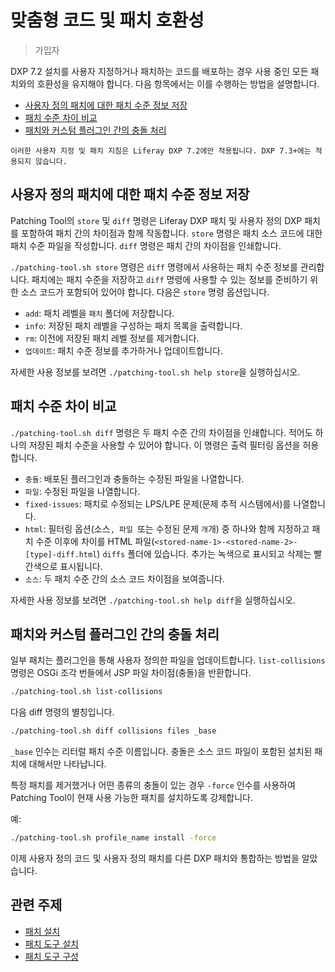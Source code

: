# 맞춤형 코드 및 패치 호환성

> 가입자

DXP 7.2 설치를 사용자 지정하거나 패치하는 코드를 배포하는 경우 사용 중인 모든 패치와의 호환성을 유지해야 합니다. 다음 항목에서는 이를 수행하는 방법을 설명합니다.

* [사용자 정의 패치에 대한 패치 수준 정보 저장](#storing-patch-level-information-for-custom-patches)
* [패치 수준 차이 비교](#comparing-patch-level-differences)
* [패치와 커스텀 플러그인 간의 충돌 처리](#handling-collisions-between-patches-and-custom-plugins)

```{important}
이러한 사용자 지정 및 패치 지침은 Liferay DXP 7.2에만 적용됩니다. DXP 7.3+에는 적용되지 않습니다.
```

## 사용자 정의 패치에 대한 패치 수준 정보 저장

Patching Tool의 `store` 및 `diff` 명령은 Liferay DXP 패치 및 사용자 정의 DXP 패치를 포함하여 패치 간의 차이점과 함께 작동합니다. `store` 명령은 패치 소스 코드에 대한 패치 수준 파일을 작성합니다. `diff` 명령은 패치 간의 차이점을 인쇄합니다.

`./patching-tool.sh store` 명령은 `diff` 명령에서 사용하는 패치 수준 정보를 관리합니다. 패치에는 패치 수준을 저장하고 `diff` 명령에 사용할 수 있는 정보를 준비하기 위한 소스 코드가 포함되어 있어야 합니다. 다음은 `store` 명령 옵션입니다.

* `add`: 패치 레벨을 `패치` 폴더에 저장합니다.
* `info`: 저장된 패치 레벨을 구성하는 패치 목록을 출력합니다.
* `rm`: 이전에 저장된 패치 레벨 정보를 제거합니다.
* `업데이트`: 패치 수준 정보를 추가하거나 업데이트합니다.

자세한 사용 정보를 보려면 `./patching-tool.sh help store`을 실행하십시오.

## 패치 수준 차이 비교

`./patching-tool.sh diff` 명령은 두 패치 수준 간의 차이점을 인쇄합니다. 적어도 하나의 저장된 패치 수준을 사용할 수 있어야 합니다. 이 명령은 출력 필터링 옵션을 허용합니다.

* `충돌`: 배포된 플러그인과 충돌하는 수정된 파일을 나열합니다.
* `파일`: 수정된 파일을 나열합니다.
* `fixed-issues`: 패치로 수정되는 LPS/LPE 문제(문제 추적 시스템에서)를 나열합니다.
* `html`: 필터링 옵션(소스``, 파일 ``또는 수정된 문제 `개`개) 중 하나와 함께 지정하고 패치 수준 이후에 차이를 HTML 파일(`<stored-name-1>-<stored-name-2>-[type]-diff.html`) `diffs` 폴더에 있습니다. 추가는 녹색으로 표시되고 삭제는 빨간색으로 표시됩니다.
* `소스`: 두 패치 수준 간의 소스 코드 차이점을 보여줍니다.

자세한 사용 정보를 보려면 `./patching-tool.sh help diff`을 실행하십시오.

## 패치와 커스텀 플러그인 간의 충돌 처리

일부 패치는 플러그인을 통해 사용자 정의한 파일을 업데이트합니다. `list-collisions` 명령은 OSGi 조각 번들에서 JSP 파일 차이점(충돌)을 반환합니다.

```bash
./patching-tool.sh list-collisions
```

다음 diff 명령의 별칭입니다.

```bash
./patching-tool.sh diff collisions files _base
```

`_base` 인수는 리터럴 패치 수준 이름입니다. 충돌은 소스 코드 파일이 포함된 설치된 패치에 대해서만 나타납니다.

특정 패치를 제거했거나 어떤 종류의 충돌이 있는 경우 `-force` 인수를 사용하여 Patching Tool이 현재 사용 가능한 패치를 설치하도록 강제합니다.

예:

```bash
./patching-tool.sh profile_name install -force
```

이제 사용자 정의 코드 및 사용자 정의 패치를 다른 DXP 패치와 통합하는 방법을 알았습니다.

## 관련 주제

* [패치 설치](../installing-patches-for-dxp-7-3-and-earlier.md)
* [패치 도구 설치](../../reference/installing-the-patching-tool.md)
* [패치 도구 구성](../../reference/configuring-the-patching-tool.md)
